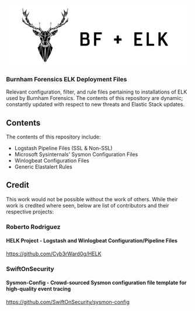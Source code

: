 ![Screenshot](/images/bf+elk.PNG)
### Burnham Forensics ELK Deployment Files
Relevant configuration, filter, and rule files pertaining to installations of ELK used by Burnham Forensics. The contents of this repository are dynamic; constantly updated with respect to new threats and Elastic Stack updates. 

## Contents
The contents of this repository include:
- Logstash Pipeline Files (SSL & Non-SSL)
- Microsoft Sysinternals' Sysmon Configuration Files
- Winlogbeat Configuration Files
- Generic Elastalert Rules

## Credit
This work would not be possible without the work of others. While their work is credited where seen, below are list of contributors and their respective projects:

### Roberto Rodriguez
#### HELK Project - Logstash and Winlogbeat Configuration/Pipeline Files
https://github.com/Cyb3rWard0g/HELK

### SwiftOnSecurity
#### Sysmon-Config - Crowd-sourced Sysmon configuration file template for high-quality event tracing 
https://github.com/SwiftOnSecurity/sysmon-config

